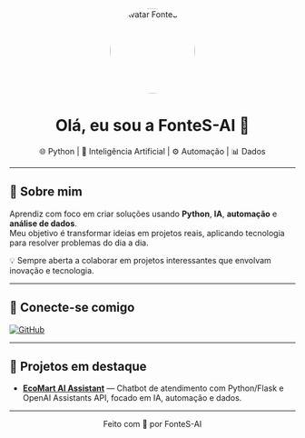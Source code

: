 <div align="center">
  <img src="https://github.com/FonteS-AI.png" width="150" style="border-radius:50%" alt="Avatar FonteS-AI"/>
  
  # Olá, eu sou a FonteS-AI 👋
  🌐 Python | 🤖 Inteligência Artificial | ⚙️ Automação | 📊 Dados
</div>

---

## 🚀 Sobre mim
Aprendiz com foco em criar soluções usando **Python**, **IA**, **automação** e **análise de dados**.  
Meu objetivo é transformar ideias em projetos reais, aplicando tecnologia para resolver problemas do dia a dia.  

💡 Sempre aberta a colaborar em projetos interessantes que envolvam inovação e tecnologia.

---

## 🔗 Conecte-se comigo
[![GitHub](https://img.shields.io/badge/GitHub-000000?logo=github&logoColor=white)](https://github.com/FonteS-AI)

---

## 📌 Projetos em destaque
- **[EcoMart AI Assistant](https://github.com/FonteS-AI/ecomart-ai-assistant)** — Chatbot de atendimento com Python/Flask e OpenAI Assistants API, focado em IA, automação e dados.

---

<div align="center">
  Feito com 💙 por FonteS-AI
</div>
